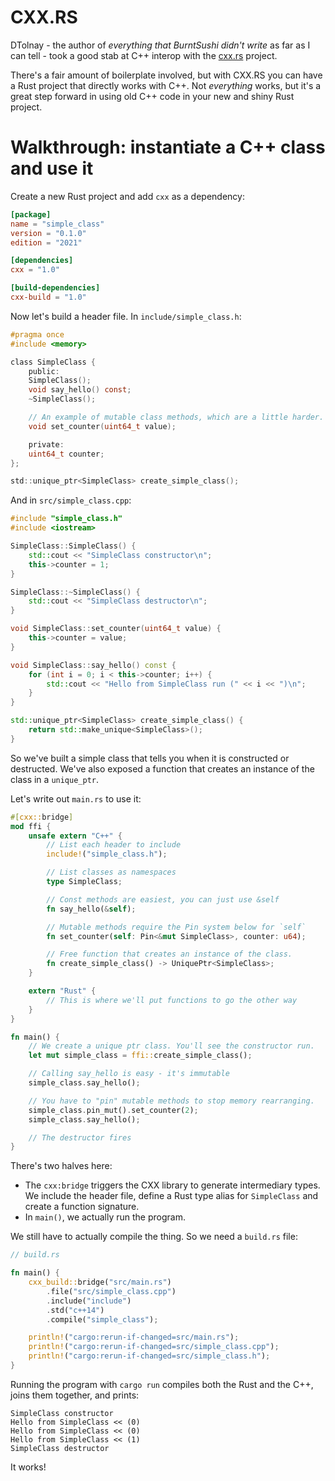 # CXX.RS

DTolnay - the author of *everything that BurntSushi didn't write* as far as I can tell - took a good stab at C++ interop with the [cxx.rs](https://cxx.rs/index.html) project.

There's a fair amount of boilerplate involved, but with CXX.RS you can have a Rust project that directly works with C++. Not *everything* works, but it's a great step forward in using old C++ code in your new and shiny Rust project.

# Walkthrough: instantiate a C++ class and use it

Create a new Rust project and add `cxx` as a dependency:

```toml
[package]
name = "simple_class"
version = "0.1.0"
edition = "2021"

[dependencies]
cxx = "1.0"

[build-dependencies]
cxx-build = "1.0"
```

Now let's build a header file. In `include/simple_class.h`:

```h
#pragma once
#include <memory>

class SimpleClass {
    public:
    SimpleClass();
    void say_hello() const;
    ~SimpleClass();

    // An example of mutable class methods, which are a little harder.
    void set_counter(uint64_t value);

    private:
    uint64_t counter;
};

std::unique_ptr<SimpleClass> create_simple_class();
```

And in `src/simple_class.cpp`:

```cpp
#include "simple_class.h"
#include <iostream>

SimpleClass::SimpleClass() {
    std::cout << "SimpleClass constructor\n";
    this->counter = 1;
}

SimpleClass::~SimpleClass() {
    std::cout << "SimpleClass destructor\n";
}

void SimpleClass::set_counter(uint64_t value) {
    this->counter = value;
}

void SimpleClass::say_hello() const {
    for (int i = 0; i < this->counter; i++) {
        std::cout << "Hello from SimpleClass run (" << i << ")\n";
    }
}

std::unique_ptr<SimpleClass> create_simple_class() {
    return std::make_unique<SimpleClass>();
}
```

So we've built a simple class that tells you when it is constructed or destructed. We've also exposed a function that creates an instance of the class in a `unique_ptr`.

Let's write out `main.rs` to use it:

```rust
#[cxx::bridge]
mod ffi {
    unsafe extern "C++" {
        // List each header to include
        include!("simple_class.h");

        // List classes as namespaces
        type SimpleClass;

        // Const methods are easiest, you can just use &self
        fn say_hello(&self);

        // Mutable methods require the Pin system below for `self`
        fn set_counter(self: Pin<&mut SimpleClass>, counter: u64);

        // Free function that creates an instance of the class.
        fn create_simple_class() -> UniquePtr<SimpleClass>;
    }

    extern "Rust" {
        // This is where we'll put functions to go the other way
    }
}

fn main() {
    // We create a unique ptr class. You'll see the constructor run.
    let mut simple_class = ffi::create_simple_class();

    // Calling say_hello is easy - it's immutable
    simple_class.say_hello();

    // You have to "pin" mutable methods to stop memory rearranging.
    simple_class.pin_mut().set_counter(2);    
    simple_class.say_hello();

    // The destructor fires
}
```

There's two halves here:

* The `cxx:bridge` triggers the CXX library to generate intermediary types. We include the header file, define a Rust type alias for `SimpleClass` and create a function signature.
* In `main()`, we actually run the program.

We still have to actually compile the thing. So we need a `build.rs` file:

```rust
// build.rs

fn main() {
    cxx_build::bridge("src/main.rs")
        .file("src/simple_class.cpp")
        .include("include")
        .std("c++14")
        .compile("simple_class");

    println!("cargo:rerun-if-changed=src/main.rs");
    println!("cargo:rerun-if-changed=src/simple_class.cpp");
    println!("cargo:rerun-if-changed=src/simple_class.h");
}
```

Running the program with `cargo run` compiles both the Rust and the C++, joins them together, and prints:

```
SimpleClass constructor
Hello from SimpleClass << (0)
Hello from SimpleClass << (0)
Hello from SimpleClass << (1)
SimpleClass destructor
```

It works!